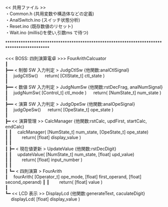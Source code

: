 << 共用ファイル >> <br>
・Common.h        (共用変数や構造体などの定義) <br>
・AnalSwitch.ino  (スイッチ状態分析) <br>
・Reset.ino       (既存数値のリセット) <br>
・Wait.ino        (millis()を使い,引数ms で待つ) <br> 

******************************************************************************************* <br> 

<<< BOSS: 四則演算電卓 >>>  FourArithCalcuator  
┃  
┣━━ < 制御 SW 入力判定 > JudgCtlSw  {他関数:analCtlSignal}  
┃&emsp;   judgCtlSw()  &emsp;   return( [CtlState_t] ctl_state )  
┃  
┣━━ < 数値 SW 入力判定 > JudgNumSw {他関数:rstDecFrag, analNumSignal}  
┃&emsp;   judgNumSw( [Control_t] ctl_mode )  &emsp;   return( [NumState_t] num_state )  
┃  
┣━━ < 演算 SW 入力判定 > JudgOpeSw {他関数:analOpeSignal}  
┃&emsp;   judgOpeSw()  &emsp;   return( [OpeState_t] ope_state )  
┃  
┣━ << 演算管理 >> CalcManager {他関数:rstCalc, updFirst, startCalc, endCalc}  
┃  ┃&emsp;   calcManager( [NumState_t] num_state, [OpeState_t] ope_state)  
┃  ┃&emsp;&emsp;   return( [float] display_value )  
┃  ┃  
┃  ┣━ < 現在値更新 > UpdateValue {他関数:rstDecDigit}  
┃  ┃&emsp;   updateValue( [NumState_t] num_state, [float] upd_value)  
┃  ┃&emsp;&emsp;   return( [float] input_number )   
┃  ┃  
┃  ┗━ < 四則演算 > FourArith  
┃&emsp;   fourArith( [Operator_t] ope_mode, [float] first_operand, [float] second_operand) 
┃  ┃&emsp;&emsp;   return( [float] value )  
┃  
┗━ << LCD 表示 >> DisplayLcd {他関数:generateText, caculateDigit}  
&emsp;   displayLcd( [float] display_value )  
